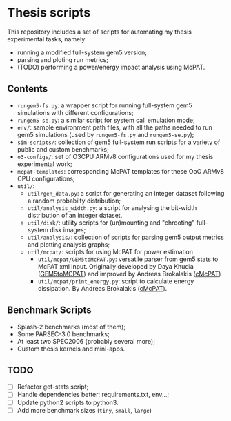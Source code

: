 # Thesis scripts

This repository includes a set of scripts for automating my thesis experimental
tasks, namely:

-   running a modified full-system gem5 version;
-   parsing and ploting run metrics;
-   (TODO) performing a power/energy impact analysis using McPAT.

## Contents

-   `rungem5-fs.py`: a wrapper script for running full-system gem5 simulations
    with different configurations;
-   `rungem5-se.py`: a similar script for system call emulation mode;
-   `env/`: sample environment path files, with all the paths needed to run gem5
    simulations (used by `rungem5-fs.py` and `rungem5-se.py`);
-   `sim-scripts/`: collection of gem5 full-system run scripts for a variety of
    public and custom benchmarks;
-   `o3-configs/`: set of O3CPU ARMv8 configurations used for my thesis
    experimental work;
-   `mcpat-templates`: corresponding McPAT templates for these OoO ARMv8 CPU
    configurations;
-   `util/`:
    -   `util/gen_data.py`: a script for generating an integer dataset following
        a random probabilty distribution;
    -   `util/analysis_width.py`: a script for analysing the bit-width
        distribution of an integer dataset.
    -   `util/disk/`: utility scripts for (un)mounting and "chrooting"
        full-system disk images;
    -   `util/analysis/`: collection of scripts for parsing gem5 output metrics
        and plotting analysis graphs;
    -   `util/mcpat/`: scripts for using McPAT for power estimation
        -   `util/mcpat/GEM5toMcPAT.py`: versatile parser from gem5 stats to
            McPAT xml input. Originally developed by Daya Khudia
            ([GEM5toMCPAT](https://github.com/H2020-COSSIM/cMcPAT)) and improved
            by Andreas Brokalakis
            ([cMcPAT](https://github.com/H2020-COSSIM/cMcPAT/))
        -   `util/mcpat/print_energy.py`: script to calculate energy
            dissipation. By Andreas Brokalakis
            ([cMcPAT](https://github.com/H2020-COSSIM/cMcPAT)).

## Benchmark Scripts

-   Splash-2 benchmarks (most of them);
-   Some PARSEC-3.0 benchmarks;
-   At least two SPEC2006 (probably several more);
-   Custom thesis kernels and mini-apps.

## TODO

-   [ ] Refactor get-stats script;
-   [ ] Handle dependencies better: requirements.txt, env...;
-   [ ] Update python2 scripts to python3.
-   [ ] Add more benchmark sizes (`tiny`, `small`, `large`)
